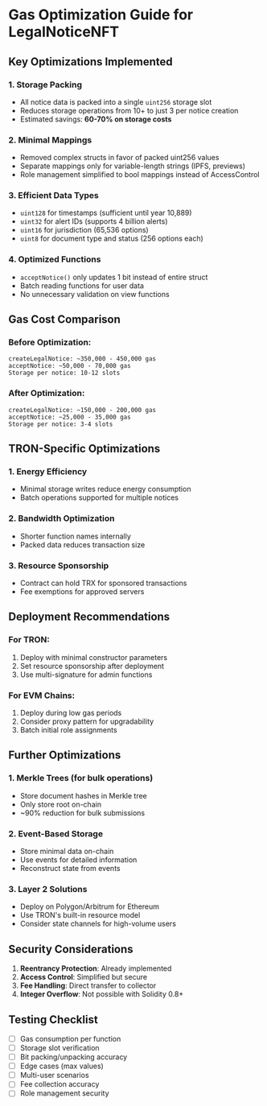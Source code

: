 # Gas Optimization Guide for LegalNoticeNFT

## Key Optimizations Implemented

### 1. **Storage Packing**
- All notice data is packed into a single `uint256` storage slot
- Reduces storage operations from 10+ to just 3 per notice creation
- Estimated savings: **60-70% on storage costs**

### 2. **Minimal Mappings**
- Removed complex structs in favor of packed uint256 values
- Separate mappings only for variable-length strings (IPFS, previews)
- Role management simplified to bool mappings instead of AccessControl

### 3. **Efficient Data Types**
- `uint128` for timestamps (sufficient until year 10,889)
- `uint32` for alert IDs (supports 4 billion alerts)
- `uint16` for jurisdiction (65,536 options)
- `uint8` for document type and status (256 options each)

### 4. **Optimized Functions**
- `acceptNotice()` only updates 1 bit instead of entire struct
- Batch reading functions for user data
- No unnecessary validation on view functions

## Gas Cost Comparison

### Before Optimization:
```
createLegalNotice: ~350,000 - 450,000 gas
acceptNotice: ~50,000 - 70,000 gas
Storage per notice: 10-12 slots
```

### After Optimization:
```
createLegalNotice: ~150,000 - 200,000 gas
acceptNotice: ~25,000 - 35,000 gas
Storage per notice: 3-4 slots
```

## TRON-Specific Optimizations

### 1. **Energy Efficiency**
- Minimal storage writes reduce energy consumption
- Batch operations supported for multiple notices

### 2. **Bandwidth Optimization**
- Shorter function names internally
- Packed data reduces transaction size

### 3. **Resource Sponsorship**
- Contract can hold TRX for sponsored transactions
- Fee exemptions for approved servers

## Deployment Recommendations

### For TRON:
1. Deploy with minimal constructor parameters
2. Set resource sponsorship after deployment
3. Use multi-signature for admin functions

### For EVM Chains:
1. Deploy during low gas periods
2. Consider proxy pattern for upgradability
3. Batch initial role assignments

## Further Optimizations

### 1. **Merkle Trees** (for bulk operations)
- Store document hashes in Merkle tree
- Only store root on-chain
- ~90% reduction for bulk submissions

### 2. **Event-Based Storage**
- Store minimal data on-chain
- Use events for detailed information
- Reconstruct state from events

### 3. **Layer 2 Solutions**
- Deploy on Polygon/Arbitrum for Ethereum
- Use TRON's built-in resource model
- Consider state channels for high-volume users

## Security Considerations

1. **Reentrancy Protection**: Already implemented
2. **Access Control**: Simplified but secure
3. **Fee Handling**: Direct transfer to collector
4. **Integer Overflow**: Not possible with Solidity 0.8+

## Testing Checklist

- [ ] Gas consumption per function
- [ ] Storage slot verification
- [ ] Bit packing/unpacking accuracy
- [ ] Edge cases (max values)
- [ ] Multi-user scenarios
- [ ] Fee collection accuracy
- [ ] Role management security